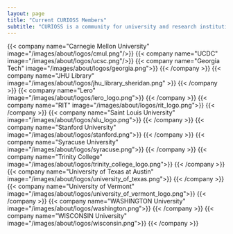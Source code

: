 ```yaml
---
layout: page
title: "Current CURIOSS Members"
subtitle: "CURIOSS is a community for university and research institution OSPOs"
---
```

  <div class="container">
    <div class="row justify-content-center">
      {{< company name="Carnegie Mellon University" image="/images/about/logos/cmul.png"/>}}
      {{< company name="UCDC" image="/images/about/logos/ucsc.png"/>}} 
      {{< company name="Georgia Tech" image="/images/about/logos/georgia.png">}}
      {{< /company >}}
      {{< company name="JHU Library" image="/images/about/logos/jhu_library_sheridan.png" >}}
      {{< /company >}}
      {{< company name="Lero" image="/images/about/logos/lero_logo.png">}}
      {{< /company >}}
      {{< company name="RIT" image="/images/about/logos/rit_logo.png">}}
      {{< /company >}}
      {{< company name="Saint Louis University" image="/images/about/logos/slu_logo.png">}}
      {{< /company >}}
      {{< company name="Stanford University" image="/images/about/logos/stanford.png">}}
      {{< /company >}}
      {{< company name="Syracuse University" image="/images/about/logos/syracuse.png">}}
      {{< /company >}}
      {{< company name="Trinity College" image="/images/about/logos/trinity_college_logo.png">}}
      {{< /company >}}
      {{< company name="University of Texas at Austin" image="/images/about/logos/university_of_texas.png">}}
      {{< /company >}}
      {{< company name="University of Vermont" image="/images/about/logos/university_of_vermont_logo.png">}}
      {{< /company >}}
      {{< company name="WASHINGTON University" image="/images/about/logos/washington.png">}}
      {{< /company >}}
      {{< company name="WISCONSIN University" image="/images/about/logos/wisconsin.png">}}
      {{< /company >}}
    </div>
  </div>
